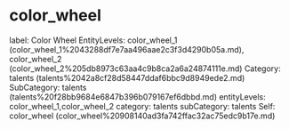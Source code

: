 # color_wheel

label: Color Wheel
EntityLevels: color_wheel_1 (color_wheel_1%2043288df7e7aa496aae2c3f3d4290b05a.md), color_wheel_2 (color_wheel_2%205db8973c63aa4c9b8ca2a6a24874111e.md)
Category: talents (talents%2042a8cf28d58447ddaf6bbc9d8949ede2.md)
SubCategory: talents (talents%20f28bb9684e6847b396b079167ef6dbbd.md)
entityLevels: color_wheel_1,color_wheel_2
category: talents
subCategory: talents
Self: color_wheel (color_wheel%20908140ad3fa742ffac32ac75edc9b17e.md)

[](Untitled%20f1ac1f2d820142a3982a71c6d135ac4a.md)